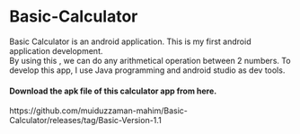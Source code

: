 # Basic-Calculator
Basic Calculator is an android application. This is my first android application development. <br/>
By using this , we can do any arithmetical operation between 2 numbers. To develop this app, I use Java programming and android studio as dev tools. 
<br/>
<h4>Download the apk file of this calculator app from here.</h4>
https://github.com/muiduzzaman-mahim/Basic-Calculator/releases/tag/Basic-Version-1.1
